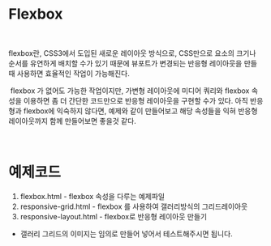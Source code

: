 # Flexbox
﻿

flexbox란,
CSS3에서 도입된 새로운 레이아웃 방식으로,
CSS만으로 요소의 크기나 순서를 유연하게 배치할 수가 있기 때문에
뷰포트가 변경되는 반응형 레이아웃을 만들 때 사용하면 효율적인 작업이 가능해진다.

﻿
flexbox 가 없어도 가능한 작업이지만, 가변형 레이아웃에 미디어 쿼리와 flexbox 속성을 이용하면 좀 더 간단한 코드만으로 반응형 레이아웃을 구현할 수가 있다.
아직 반응형과 flexbox에 익숙하지 않다면, 예제와 같이 만들어보고 해당 속성들을 익혀 반응형 레이아웃까지 함께 만들어보면 좋을것 같다.

﻿
 
# 예제코드

1. flexbox.html - flexbox 속성을 다루는 예제파일
2. responsive-grid.html - flexbox 를 사용하여 갤러리방식의 그리드레이아웃
3. responsive-layout.html - flexbox로 반응형 레이아웃 만들기 



* 갤러리 그리드의 이미지는 임의로 만들어 넣어서 테스트해주시면 됩니다.


